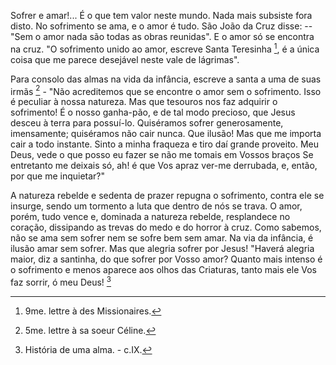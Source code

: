
Sofrer e amar!\... É o que tem valor neste mundo. Nada mais subsiste fora disto. No sofrimento se ama, e o amor é tudo. São João da Cruz disse: -- "Sem o amor nada são todas as obras reunidas". E o amor só se encontra na cruz. "O sofrimento unido ao amor, escreve Santa Teresinha [^1], é a única coisa que me parece desejável neste vale de lágrimas".

Para consolo das almas na vida da infância, escreve a santa a uma de suas irmãs [^2] - "Não acreditemos que se encontre o amor sem o sofrimento. Isso é peculiar à nossa natureza. Mas que tesouros nos faz adquirir o sofrimento! É o nosso ganha-pão, e de tal modo precioso, que Jesus desceu à terra para possuí-lo. Quiséramos sofrer generosamente, imensamente; quiséramos não cair nunca. Que ilusão! Mas que me importa cair a todo instante. Sinto a minha fraqueza e tiro daí grande proveito. Meu Deus, vede o que posso eu fazer se não me tomais em Vossos braços Se entretanto me deixais só, ah! é que Vos apraz ver-me derrubada, e, então, por que me inquietar?"

A natureza rebelde e sedenta de prazer repugna o sofrimento, contra ele se insurge, sendo um tormento a luta que dentro de nós se trava. O amor, porém, tudo vence e, dominada a natureza rebelde, resplandece no coração, dissipando as trevas do medo e do horror à cruz. Como sabemos, não se ama sem sofrer nem se sofre bem sem amar. Na via da infância, é ilusão amar sem sofrer. Mas que alegria sofrer por Jesus! "Haverá alegria maior, diz a santinha, do que sofrer por Vosso amor? Quanto mais intenso é o sofrimento e menos aparece aos olhos das Criaturas, tanto mais ele Vos faz sorrir, ó meu Deus! [^3]

[^1]: 9me. lettre à des Missionaires.
[^2]: 5me. lettre à sa soeur Céline.
[^3]: História de uma alma. - c.IX.